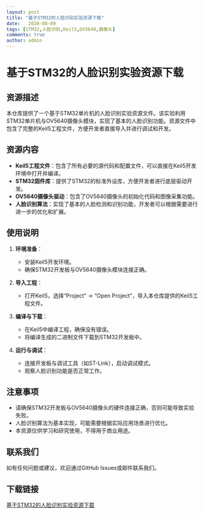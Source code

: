 ```yaml
---
layout: post
title: "基于STM32的人脸识别实验资源下载"
date:   2020-08-09
tags: [STM32,人脸识别,Keil5,OV5640,摄像头]
comments: true
author: admin
---
```

# 基于STM32的人脸识别实验资源下载

## 资源描述

本仓库提供了一个基于STM32单片机的人脸识别实验资源文件。该实验利用STM32单片机与OV5640摄像头模块，实现了基本的人脸识别功能。资源文件中包含了完整的Keil5工程文件，方便开发者直接导入并进行调试和开发。

## 资源内容

- **Keil5工程文件**：包含了所有必要的源代码和配置文件，可以直接在Keil5开发环境中打开并编译。
- **STM32固件库**：提供了STM32的标准外设库，方便开发者进行底层驱动开发。
- **OV5640摄像头驱动**：包含了OV5640摄像头的初始化代码和图像采集功能。
- **人脸识别算法**：实现了基本的人脸检测和识别功能，开发者可以根据需要进行进一步的优化和扩展。

## 使用说明

1. **环境准备**：
   - 安装Keil5开发环境。
   - 确保STM32开发板与OV5640摄像头模块连接正确。

2. **导入工程**：
   - 打开Keil5，选择“Project” -> “Open Project”，导入本仓库提供的Keil5工程文件。

3. **编译与下载**：
   - 在Keil5中编译工程，确保没有错误。
   - 将编译生成的二进制文件下载到STM32开发板中。

4. **运行与调试**：
   - 连接开发板与调试工具（如ST-Link），启动调试模式。
   - 观察人脸识别功能是否正常工作。

## 注意事项

- 请确保STM32开发板与OV5640摄像头的硬件连接正确，否则可能导致实验失败。
- 人脸识别算法为基本实现，可能需要根据实际应用场景进行优化。
- 本资源仅供学习和研究使用，不得用于商业用途。

## 联系我们

如有任何问题或建议，欢迎通过GitHub Issues或邮件联系我们。

## 下载链接

[基于STM32的人脸识别实验资源下载](https://pan.quark.cn/s/ae7b435fb078)